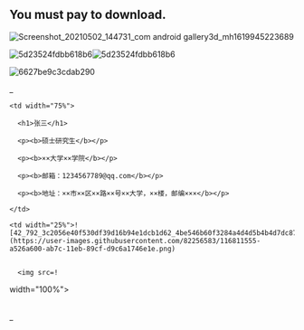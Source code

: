 
## You must pay to download.


![Screenshot_20210502_144731_com android gallery3d_mh1619945223689](https://user-images.githubusercontent.com/82256583/116807539-47875f00-ab66-11eb-97c9-a34552845473.jpg)




![5d23524fdbb618b6](https://user-images.githubusercontent.com/82256583/116807894-41927d80-ab68-11eb-8283-d6df0f15c246.gif)![5d23524fdbb618b6](https://user-images.githubusercontent.com/82256583/116807924-84ecec00-ab68-11eb-8726-8caade0fa427.gif)

![6627be9c3cdab290](https://user-images.githubusercontent.com/82256583/116811027-9db1cd80-ab79-11eb-9867-f7426922be13.gif)


_
<table border="0">

  <tr>

    <td width="75%">

      <h1>张三</h1>

      <p><b>硕士研究生</b></p>

      <p><b>××大学××学院</b></p>

      <p><b>邮箱：1234567789@qq.com</b></p>

      <p><b>地址：××市××区××路××号××大学，××楼，邮编×××</b></p>

    </td>

    <td width="25%">![42_792_3c2056e40f530df39d16b94e1dcb1d62_4be546b60f3284a4d4d5b4b4d7dc8753](https://user-images.githubusercontent.com/82256583/116811555-a526a600-ab7c-11eb-89cf-d9c6a1746e1e.png)


      <img src=!
 width="100%"> 
    </td>

  </tr>

</table>
_
